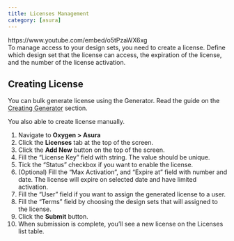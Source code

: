 ```yaml
---
title: Licenses Management
category: [asura]
---
```


<div class="wp-block-embed__wrapper">https://www.youtube.com/embed/o5tPzaWX6xg </div>To manage access to your design sets, you need to create a license. Define which design set that the license can access, the expiration of the license, and the number of the license activation.

## Creating License

You can bulk generate license using the Generator. Read the guide on the [Creating Generator](https://markdowntohtml.com/generator#creating-generator) section.

You also able to create license manually.

1. Navigate to **Oxygen &gt; Asura**
2. Click the **Licenses** tab at the top of the screen.
3. Click the **Add New** button on the top of the screen.
4. Fill the “License Key” field with string. The value should be unique.
5. Tick the “Status” checkbox if you want to enable the license.
6. (Optional) Fill the “Max Activation”, and “Expire at” field with number and date. The license will expire on selected date and have limited activation.
7. Fill the “User” field if you want to assign the generated license to a user.
8. Fill the “Terms” field by choosing the design sets that will assigned to the license.
9. Click the **Submit** button.
10. When submission is complete, you’ll see a new license on the Licenses list table.